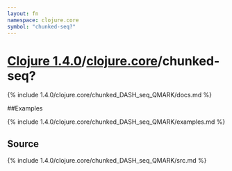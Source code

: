 ```yaml
---
layout: fn
namespace: clojure.core
symbol: "chunked-seq?"
---
```


# [Clojure 1.4.0](../../)/[clojure.core](../)/chunked-seq?

{% include 1.4.0/clojure.core/chunked_DASH_seq_QMARK/docs.md %}

##Examples

{% include 1.4.0/clojure.core/chunked_DASH_seq_QMARK/examples.md %}
## Source
{% include 1.4.0/clojure.core/chunked_DASH_seq_QMARK/src.md %}

